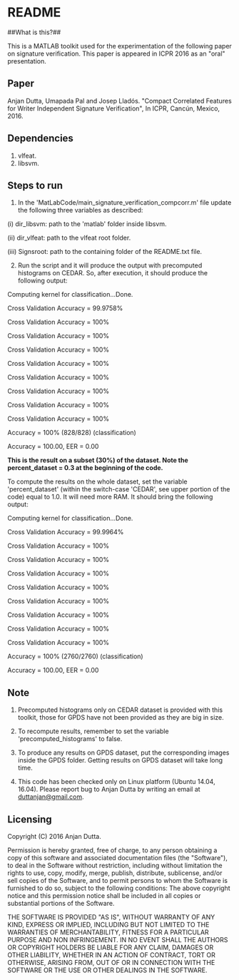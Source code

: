 # README #

##What is this?##

This is a MATLAB toolkit used for the experimentation of the following paper on signature verification. This paper is appeared in ICPR 2016 as an "oral" presentation.

## Paper ##
Anjan Dutta, Umapada Pal and Josep Lladós. "Compact Correlated Features for Writer Independent Signature Verification", In ICPR, Cancún, Mexico, 2016.

## Dependencies ##
1. vlfeat.
2. libsvm.

## Steps to run ##
1. In the 'MatLabCode/main_signature_verification_compcorr.m' file update the following three variables as described:

 (i) dir_libsvm: path to the 'matlab' folder inside libsvm.

 (ii) dir_vlfeat: path to the vlfeat root folder.

 (iii) Signsroot: path to the containing folder of the README.txt file.

2. Run the script and it will produce the output with precomputed histograms on CEDAR. So, after execution, it should produce the following output:

Computing kernel for classification...Done.

Cross Validation Accuracy = 99.9758%

Cross Validation Accuracy = 100%

Cross Validation Accuracy = 100%

Cross Validation Accuracy = 100%

Cross Validation Accuracy = 100%

Cross Validation Accuracy = 100%

Cross Validation Accuracy = 100%

Cross Validation Accuracy = 100%

Cross Validation Accuracy = 100%

Accuracy = 100% (828/828) (classification)

Accuracy = 100.00, EER = 0.00

****This is the result on a subset (30%) of the dataset. Note the percent_dataset = 0.3 at the beginning of the code.****

To compute the results on the whole dataset, set the variable 'percent_dataset' (within the switch-case 'CEDAR', see upper portion of the code) equal to 1.0. It will need more RAM. It should bring the following output:

Computing kernel for classification...Done.

Cross Validation Accuracy = 99.9964%

Cross Validation Accuracy = 100%

Cross Validation Accuracy = 100%

Cross Validation Accuracy = 100%

Cross Validation Accuracy = 100%

Cross Validation Accuracy = 100%

Cross Validation Accuracy = 100%

Cross Validation Accuracy = 100%

Cross Validation Accuracy = 100%

Accuracy = 100% (2760/2760) (classification)

Accuracy = 100.00, EER = 0.00

## Note ##

1. Precomputed histograms only on CEDAR dataset is provided with this toolkit, those for GPDS have not been provided as they are big in size.

2. To recompute results, remember to set the variable 'precomputed_histograms' to false.

3. To produce any results on GPDS dataset, put the corresponding images inside the GPDS folder. Getting results on GPDS dataset will take long time.

4. This code has been checked only on Linux platform (Ubuntu 14.04, 16.04). Please report bug to Anjan Dutta by writing an email at duttanjan@gmail.com.

## Licensing ##
Copyright (C) 2016 Anjan Dutta.

Permission is hereby granted, free of charge, to any person obtaining a copy of this software and associated documentation files (the "Software"), to deal in the Software without restriction, including without limitation the rights to use, copy, modify, merge, publish, distribute, sublicense, and/or sell copies of the Software, and to permit persons to whom the Software is furnished to do so, subject to the following
conditions: The above copyright notice and this permission notice shall be included in all copies or substantial portions of the Software.

THE SOFTWARE IS PROVIDED "AS IS", WITHOUT WARRANTY OF ANY KIND, EXPRESS OR IMPLIED,  INCLUDING BUT NOT LIMITED TO THE WARRANTIES OF MERCHANTABILITY, FITNESS FOR A PARTICULAR  PURPOSE AND NON INFRINGEMENT. IN NO EVENT SHALL THE AUTHORS OR COPYRIGHT HOLDERS BE LIABLE FOR ANY CLAIM, DAMAGES OR OTHER LIABILITY, WHETHER IN AN ACTION OF CONTRACT, TORT  OR OTHERWISE, ARISING FROM, OUT OF OR IN CONNECTION WITH THE SOFTWARE OR THE USE OR OTHER DEALINGS IN THE SOFTWARE.